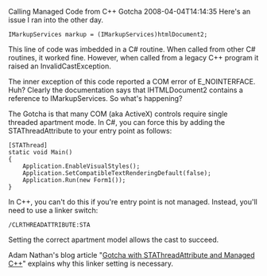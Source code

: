 Calling Managed Code from C++ Gotcha
2008-04-04T14:14:35
Here's an issue I ran into the other day.
    
    IMarkupServices markup = (IMarkupServices)htmlDocument2;

This line of code was imbedded in a C# routine. When called from other C# routines, it worked fine. However, when called from a legacy C++ program it raised an InvalidCastException.

The inner exception of this code reported a COM error of E_NOINTERFACE. Huh? Clearly the documentation says that IHTMLDocument2 contains a reference to IMarkupServices. So what's happening?

The Gotcha is that many COM (aka ActiveX) controls require single threaded apartment mode. In C#, you can force this by adding the STAThreadAttribute to your entry point as follows:
    
    [STAThread]
    static void Main()
    {
        Application.EnableVisualStyles();
        Application.SetCompatibleTextRenderingDefault(false);
        Application.Run(new Form1());
    }

In C++, you can't do this if you're entry point is not managed. Instead, you'll need to use a linker switch:
    
    /CLRTHREADATTRIBUTE:STA

Setting the correct apartment model allows the cast to succeed.

Adam Nathan's blog article "[Gotcha with STAThreadAttribute and Managed C++](http://blogs.msdn.com/adam_nathan/archive/2003/07/18/56727.aspx)" explains why this linker setting is necessary.
